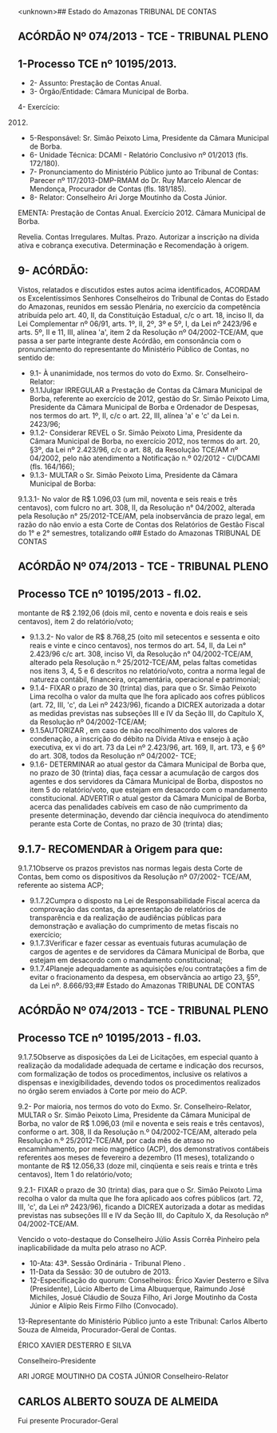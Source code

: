&lt;unknown&gt;## Estado do Amazonas TRIBUNAL DE CONTAS

## ACÓRDÃO Nº 074/2013 - TCE - TRIBUNAL PLENO

## 1-Processo TCE nº 10195/2013.

- 2- Assunto: Prestação de Contas Anual.
- 3- Órgão/Entidade: Câmara Municipal de Borba.

4- Exercício:

2012.

- 5-Responsável: Sr. Simão Peixoto Lima, Presidente da Câmara Municipal de Borba.
- 6- Unidade Técnica: DCAMI - Relatório Conclusivo nº 01/2013 (fls. 172/180).
- 7-  Pronunciamento  do Ministério Público  junto  ao Tribunal  de Contas: Parecer  nº 117/2013-DMP-RMAM do Dr. Ruy Marcelo Alencar de Mendonça, Procurador de Contas (fls. 181/185).
- 8- Relator: Conselheiro Ari Jorge Moutinho da Costa Júnior.

EMENTA: Prestação  de  Contas  Anual.  Exercício 2012. Câmara Municipal de Borba.

Revelia. Contas Irregulares. Multas. Prazo. Autorizar  a  inscrição  na  dívida  ativa  e  cobrança executiva. Determinação e Recomendação à origem.

## 9- ACÓRDÃO:

Vistos, relatados e discutidos estes autos acima identificados,  ACORDAM os Excelentíssimos Senhores Conselheiros do Tribunal de Contas do Estado do Amazonas, reunidos em sessão Plenária, no exercício da competência atribuída pelo  art.  40,  II, da Constituição Estadual, c/c o art. 18, inciso II, da Lei Complementar nº 06/91, arts. 1º, II, 2º, 3º e 5º,  I,  da  Lei  nº  2423/96  e arts. 5º,  II e 11,  III,  alínea 'a', item 2  da Resolução nº 04/2002-TCE/AM, que passa a ser parte integrante deste Acórdão, em consonância com o pronunciamento do representante do Ministério Público de Contas, no sentido de:

- 9.1- À unanimidade, nos termos do voto do Exmo. Sr. Conselheiro-Relator:
- 9.1.1Julgar IRREGULAR a  Prestação  de  Contas  da  Câmara  Municipal  de Borba, referente ao exercício de 2012, gestão do Sr. Simão Peixoto Lima, Presidente da Câmara Municipal de Borba e Ordenador de Despesas, nos termos do art. 1º, II, c/c o art. 22, III, alínea 'a' e 'c' da Lei n. 2423/96;
- 9.1.2- Considerar REVEL o  Sr.  Simão Peixoto Lima, Presidente da  Câmara Municipal de Borba, no exercício 2012, nos termos do art. 20, §3º, da Lei nº 2.423/96, c/c o  art.  88,  da  Resolução  TCE/AM  nº  04/2002,  pelo  não  atendimento  a  Notificação  n.º 02/2012 - CI/DCAMI (fls. 164/166);
- 9.1.3- MULTAR o  Sr.  Simão Peixoto Lima,  Presidente da Câmara Municipal de Borba:

9.1.3.1-  No  valor  de  R$  1.096,03 (um  mil,  noventa  e  seis  reais  e  três centavos), com fulcro no art. 308, II, da Resolução n° 04/2002, alterada pela Resolução n° 25/2012-TCE/AM,  pela  inobservância  de  prazo  legal,  em  razão  do  não  envio  a  esta Corte de Contas dos Relatórios de Gestão Fiscal do 1° e 2° semestres, totalizando o## Estado do Amazonas TRIBUNAL DE CONTAS

## ACÓRDÃO Nº 074/2013 - TCE - TRIBUNAL PLENO

## Processo TCE nº 10195/2013 - fl.02.

montante de R$ 2.192,06 (dois mil, cento e noventa e dois reais e seis centavos), item 2 do relatório/voto;

- 9.1.3.2- No valor de R$ 8.768,25 (oito mil setecentos e sessenta e oito reais e vinte e cinco centavos), nos termos do art. 54, II, da Lei n° 2.423/96 c/c art. 308, inciso VI,  da  Resolução  n°  04/2002-TCE/AM,  alterado  pela  Resolução  n.º  25/2012-TCE/AM, pelas faltas cometidas nos itens  3,  4, 5 e  6  descritos no relatório/voto, contra a norma legal de natureza contábil, financeira, orçamentária, operacional e patrimonial;
- 9.1.4- FIXAR o prazo de 30 (trinta) dias, para que o  Sr. Simão Peixoto Lima recolha o valor da multa que lhe fora aplicado aos cofres públicos (art. 72, III, 'c', da Lei nº 2423/96), ficando a DICREX autorizada a dotar as medidas previstas nas subseções III e IV da Seção III, do Capítulo X, da Resolução nº 04/2002-TCE/AM;
- 9.1.5AUTORIZAR , em caso de não recolhimento dos valores de condenação, a inscrição do débito na Dívida Ativa e ensejo à ação executiva, ex vi do art. 73 da Lei nº 2.423/96,  art. 169,  II,  art. 173, e § 6º do art. 308,  todos da Resolução nº 04/2002- TCE;
- 9.1.6- DETERMINAR ao atual gestor da Câmara Municipal de Borba que, no prazo  de  30  (trinta)  dias,  faça  cessar  a  acumulação  de  cargos  dos  agentes  e  dos servidores  da  Câmara  Municipal  de  Borba,  dispostos  no  item  5  do  relatório/voto,  que estejam em desacordo com o mandamento constitucional. ADVERTIR o  atual  gestor  da Câmara  Municipal  de  Borba, acerca  das  penalidades  cabíveis em  caso  de  não cumprimento da presente determinação, devendo dar ciência inequívoca do atendimento perante esta Corte de Contas, no prazo de 30 (trinta) dias;

## 9.1.7- RECOMENDAR à Origem para que:

9.1.7.1Observe  os  prazos  previstos  nas  normas  legais  desta  Corte  de Contas,  bem  como  os  dispositivos  da  Resolução  nº  07/2002-  TCE/AM,  referente  ao sistema ACP;

- 9.1.7.2Cumpra  o  disposto  na  Lei  de  Responsabilidade  Fiscal  acerca  da comprovação das contas, da apresentação de relatórios de transparência e da realização de audiências públicas para demonstração e avaliação do cumprimento de metas fiscais no exercício;
- 9.1.7.3Verificar e fazer cessar as eventuais futuras acumulação de cargos de agentes e de servidores da Câmara Municipal de Borba, que estejam em desacordo com o mandamento constitucional;
- 9.1.7.4Planeje  adequadamente  as  aquisições  e/ou  contratações  a  fim  de evitar o fracionamento da despesa, em observância ao artigo 23, §5º, da Lei nº. 8.666/93;## Estado do Amazonas TRIBUNAL DE CONTAS

## ACÓRDÃO Nº 074/2013 - TCE - TRIBUNAL PLENO

## Processo TCE nº 10195/2013 - fl.03.

9.1.7.5Observe as disposições da Lei de Licitações, em especial quanto à realização da modalidade  adequada  de  certame  e  indicação  dos  recursos,  com formalização de todos os procedimentos, inclusive os relativos a dispensas e inexigibilidades, devendo todos os procedimentos realizados no órgão serem enviados à Corte por meio do ACP.

9.2- Por maioria, nos termos do voto do Exmo. Sr. Conselheiro-Relator, MULTAR o Sr. Simão Peixoto Lima, Presidente da Câmara Municipal de Borba, no valor de R$ 1.096,03 (mil e noventa e seis reais e três centavos), conforme o art. 308,  II da Resolução  n.º  04/2002-TCE/AM,  alterado  pela  Resolução  n.º  25/2012-TCE/AM, por cada mês de atraso no encaminhamento, por meio magnético (ACP), dos demonstrativos contábeis referentes  aos meses de fevereiro  a dezembro (11 meses), totalizando o montante de R$ 12.056,33 (doze mil, cinqüenta e seis reais e trinta e três centavos), Item 1 do relatório/voto;

9.2.1- FIXAR o prazo de 30 (trinta) dias, para que o  Sr. Simão Peixoto Lima recolha o valor da multa que lhe fora aplicado aos cofres públicos (art. 72, III, 'c', da Lei nº 2423/96), ficando a DICREX autorizada a dotar as medidas previstas nas subseções III e IV da Seção III, do Capítulo X, da Resolução nº 04/2002-TCE/AM.

Vencido  o  voto-destaque  do  Conselheiro  Júlio  Assis  Corrêa  Pinheiro  pela inaplicabilidade da multa pelo atraso no ACP.

- 10-Ata: 43ª. Sessão Ordinária - Tribunal Pleno .
- 11-Data da Sessão: 30 de outubro de 2013.
- 12-Especificação do quorum: Conselheiros: Érico Xavier Desterro e Silva (Presidente), Lúcio Alberto  de Lima Albuquerque, Raimundo  José  Michiles, Josué Cláudio de Souza Filho, Ari Jorge Moutinho da Costa Júnior e Alípio Reis Firmo Filho (Convocado).

13-Representante do Ministério Público junto a este Tribunal: Carlos Alberto Souza de Almeida, Procurador-Geral de Contas.

ÉRICO XAVIER DESTERRO E SILVA

Conselheiro-Presidente

ARI JORGE MOUTINHO DA COSTA JÚNIOR Conselheiro-Relator

## CARLOS ALBERTO SOUZA DE ALMEIDA

Fui presente Procurador-Geral